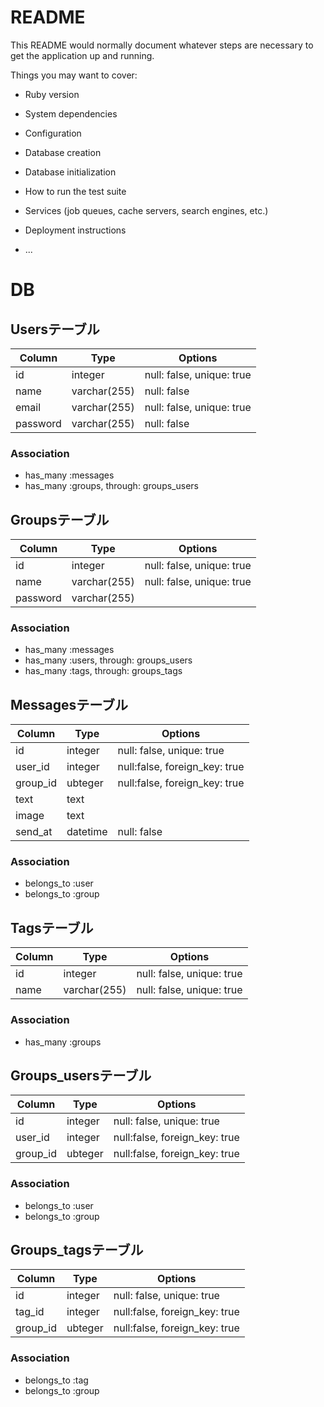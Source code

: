 # README

This README would normally document whatever steps are necessary to get the
application up and running.

Things you may want to cover:

* Ruby version

* System dependencies

* Configuration

* Database creation

* Database initialization

* How to run the test suite

* Services (job queues, cache servers, search engines, etc.)

* Deployment instructions

* ...

DB
=====================================
## Usersテーブル

|Column|Type|Options|
|------|----|-------|
|id|integer|null: false, unique: true|
|name|varchar(255)|null: false|
|email|varchar(255)|null: false, unique: true|
|password|varchar(255)|null: false|

### Association
- has_many :messages
- has_many :groups, through: groups_users

## Groupsテーブル

|Column|Type|Options|
|------|----|-------|
|id|integer|null: false, unique: true|
|name|varchar(255)|null: false, unique: true|
|password|varchar(255)||

### Association
- has_many :messages
- has_many :users, through: groups_users
- has_many :tags, through: groups_tags

## Messagesテーブル

|Column|Type|Options|
|------|----|-------|
|id|integer|null: false, unique: true|
|user_id|integer|null:false, foreign_key: true|
|group_id|ubteger|null:false, foreign_key: true|
|text|text||
|image|text||
|send_at|datetime|null: false|

### Association
- belongs_to :user
- belongs_to :group

## Tagsテーブル

|Column|Type|Options|
|------|----|-------|
|id|integer|null: false, unique: true|
|name|varchar(255)|null: false, unique: true|


### Association
- has_many :groups

## Groups_usersテーブル

|Column|Type|Options|
|------|----|-------|
|id|integer|null: false, unique: true|
|user_id|integer|null:false, foreign_key: true|
|group_id|ubteger|null:false, foreign_key: true|

### Association
- belongs_to :user
- belongs_to :group

## Groups_tagsテーブル

|Column|Type|Options|
|------|----|-------|
|id|integer|null: false, unique: true|
|tag_id|integer|null:false, foreign_key: true|
|group_id|ubteger|null:false, foreign_key: true|

### Association
- belongs_to :tag
- belongs_to :group
